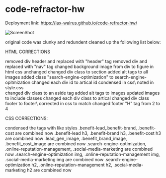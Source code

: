 # code-refractor-hw


Deployment link: https://lax-walrus.github.io/code-refractor-hw/

![ScreenShot](screenshot.jpg)


original code was clunky and redundent cleaned up the following list below:

HTML CORRECTIONS

removed div header and replaced with "header" tag
removed div and replaced with "nav" tag
changed background image from div to figure in html css unchanged
changed div class to section
added alt tags to all images
added class "search-engine-optimization" to search-engine-opitmization
changed each div id to artical id
condensed in css\ noted in style.css  
changed div class to an aside tag
added alt tags to images updated images to include classes
changed each div class to artical
changed div class footer to footer\ corrected in css to match
changed footer "H" tag from 2 to 4

CSS CORRECTIONS:

condensed the tags with like styles
.benefit-lead,.benefit-brand, .benefit-cost  are combined now
.benefit-lead h3, .benefit-brand h3, .benefit-cost h3 are combined now
.lead_gen_image, .benefit_brand_image, .benefit_cost_image are combined now
.search-engine-optimization, .online-reputation-management, .social-media-marketing  are combined now
.search-engine-optimization img, .online-reputation-management img, .social-media-marketing img are combined now
.search-engine-optimization h2, .online-reputation-management h2, .social-media-marketing h2  are combined now
